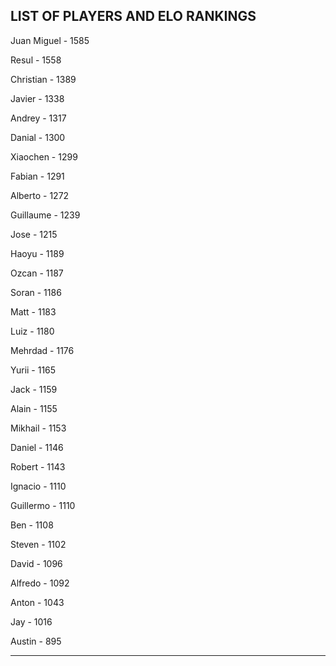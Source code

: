 ## LIST OF PLAYERS AND ELO RANKINGS


Juan Miguel - 1585


Resul - 1558


Christian - 1389


Javier - 1338


Andrey - 1317


Danial - 1300


Xiaochen - 1299


Fabian - 1291


Alberto - 1272


Guillaume - 1239


Jose - 1215


Haoyu - 1189


Ozcan - 1187


Soran - 1186


Matt - 1183


Luiz - 1180


Mehrdad - 1176


Yurii - 1165


Jack - 1159


Alain - 1155


Mikhail - 1153


Daniel - 1146


Robert - 1143


Ignacio - 1110


Guillermo - 1110


Ben - 1108


Steven - 1102


David - 1096


Alfredo - 1092


Anton - 1043


Jay - 1016


Austin - 895



--------------------------------------------------------------

